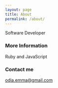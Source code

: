 ```yaml
---
layout: page
title: About
permalink: /about/
---
```


Software Developer

### More Information
Ruby and JavaScript

### Contact me

[odia.emma@gmail.com](mailto:odia.emma@gmail.com.com)
